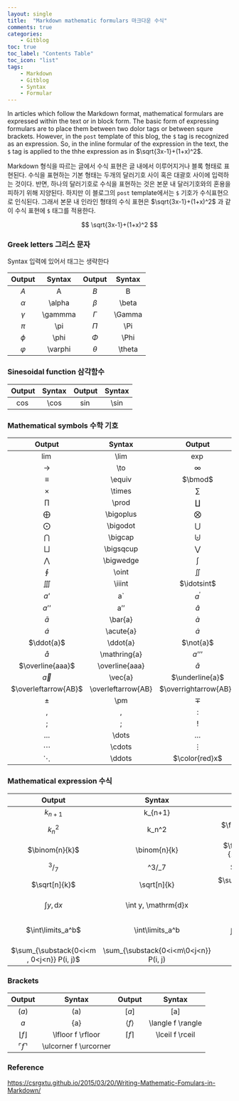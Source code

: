 ```yaml
---
layout: single
title:  "Markdown mathematic formulars 마크다운 수식"
comments: true
categories:
    - Gitblog
toc: true
toc_label: "Contents Table"
toc_icon: "list"
tags: 
    - Markdown
    - Gitblog
    - Syntax
    - Formular
---
```




In articles which follow the Markdown format, mathematical formulars are expressed within the text or in block form. The basic form of expressing formulars are to place them between two dolor tags or between squre brackets. However, in the `post` template of this blog, the `$` tag is recognized as an expression. So, in the inline formular of the expression in the text, the `$` tag is applied to the thhe expression as in $\sqrt{3x-1}+(1+x)^2$. 


Markdown 형식을 따르는 글에서 수식 표현은 글 내에서 이루어지거나 블록 형태로 표현된다. 수식을 표현하는 기본 형태는 두개의 달러기호 사이 혹은 대괄호 사이에 입력하는 것이다. 반면, 하나의 달러기호로 수식을 표현하는 것은 본문 내 달러기호와의 혼용을 피하기 위해 지양된다. 하지만 이 블로그의 `post` template에서는 `$` 기호가 수식표현으로 인식된다. 그래서 본문 내 인라인 형태의 수식 표현은 $\sqrt{3x-1}+(1+x)^2$ 과 같이 수식 표현에 `$` 태그를 적용한다.


$$
\sqrt{3x-1}+(1+x)^2
$$


### Greek letters 그리스 문자

Syntax 입력에 있어서 태그는 생략한다  



| Output               | Syntax              | Output               | Syntax              |  
|:---:                 |:---:                |:---:                 |:---:                |  
| $A$	               | A                   | $B$	                | B                   |  
| $\alpha$	           | \alpha              | $\beta$	            | \beta               |  
| $\gamma$	           | \gammma             | $\Gamma$             | \Gamma              |  
| $\pi$                | \pi                 | $\Pi$	            | \Pi                 |  
| $\phi$               | \phi                | $\Phi$	            | \Phi                |  
| $\varphi$	           | \varphi             | $\theta$	            | \theta              |  



### Sinesoidal function 삼각함수


| Output | Syntax    | Output | Syntax   |  
|:---:   |:---:   |:---:   |:---:     |  
| $\cos$ | \cos | $\sin$ | \sin |  


### Mathematical symbols 수학 기호 

| Output | Syntax    | Output | Syntax   |
|:---:   |:---:   |:---:   |:---:     |
| $\lim$ | \lim | $\exp$ | \exp |
| $\to$ | \to | $\infty$ | \infty |
| $\equiv$ | \equiv | $\bmod$ | \bmod |
| $\times$ | \times | $\sum$ | \sum |
| $\prod$ |	\prod | $\coprod$ |	\coprod |
| $\bigoplus$ |	\bigoplus | $\bigotimes$ | \bigotimes |
| $\bigodot$ | \bigodot | $\bigcup$ |	\bigcup |
| $\bigcap$ | \bigcap | $\biguplus$ |	\biguplus |
| $\bigsqcup$ | \bigsqcup | $\bigvee$ |	\bigvee |
| $\bigwedge$ |	\bigwedge | $\int$ | \int |
| $\oint$ |	\oint | $\iint$	| \iint |
| $\iiint$ | \iiint | $\idotsint$ |	\idotsint |
| $a’$ | a` | $a^{\prime}$ | a^{\prime} |
| $a’’$ | a’’ | $\hat{a}$ |	hat{a} |
| $\bar{a}$ | \bar{a} | $\grave{a}$ | \grave{a} |
| $\acute{a}$ |	\acute{a} | $\dot{a}$ | \dot{a} |
| $\ddot{a}$ | \ddot{a} | $\not{a}$ | \not{a} |
| $\mathring{a}$ | \mathring{a} | $a’’’$ | a’’’ |
| $\overline{aaa}$	| \overline{aaa} | $\check{a}$ | \check{a} |
| $\vec{a}$ |	\vec{a} | $\underline{a}$ |	\underline{a} |
| $\overleftarrow{AB}$ | \overleftarrow{AB} |$\overrightarrow{AB}$ | \overrightarrow{AB} |
| $\pm$ |	\pm | $\mp$	 | \mp | 
| $,$	| , | $:$ |	: |
| $;$ |	; | $!$ |	! |
| $\dots$ |	\dots | $\ldots$ |	\ldots |
| $\cdots$ |	\cdots |$\vdots$ |	\vdots |
| $\ddots$ |	\ddots |$\color{red}x$ |	\color{red}x |


### Mathematical expression 수식

| Output | Syntax    | Output | Syntax   |
|:---:   |:---:   |:---:   |:---:     |
| $k_{n+1}$ | k_{n+1} | $n^2$ |	n^2 |
| $k_n^2$ |	k_n^2 | $\frac{n!}{k!(n-k)!}$ |	\frac{n!}{k!(n-k)!} |
| $\binom{n}{k}$ | \binom{n}{k} | $\frac{\frac{x}{1}}{x - y}$ | \frac{\frac{x}{1}}{x - y} |
| $^3/_7$ | ^3/_7 | $\sqrt{k}$ | \sqrt{k} |
| $\sqrt[n]{k}$ | \sqrt[n]{k} | $\sum_{i=1}^{10} t_i$ | \sum_{i=1}^{10} t_i |
| $\int y, \mathrm{d}x$	| \int y, \mathrm{d}x |$\int y \mathrm{d}x$ |	\int y \mathrm{d}x |
| $\int\limits_a^b$	 | \int\limits_a^b | $\int_0^\infty \mathrm{e}^{-x},\mathrm{d}x$ | \int_0^\infty \mathrm{e}^{-x},\mathrm{d}x | 
| $\sum_{\substack{0<i<m , 0<j<n}} P(i, j)$ | \sum_{\substack{0<i<m\0<j<n}} P(i, j) |  


### Brackets 

| Output | Syntax    | Output | Syntax   |
|:---:   |:---:   |:---:   |:---:     |
| $(a)$ |	(a) | $[a]$	| [a] |
| ${a}$	| {a} | $\langle f \rangle$ |	\langle f \rangle |
| $\lfloor f \rfloor$ |	\lfloor f \rfloor | $\lceil f \rceil$	| \lceil f \rceil |
| $\ulcorner f \urcorner$ |	\ulcorner f \urcorner |


### Reference

https://csrgxtu.github.io/2015/03/20/Writing-Mathematic-Fomulars-in-Markdown/